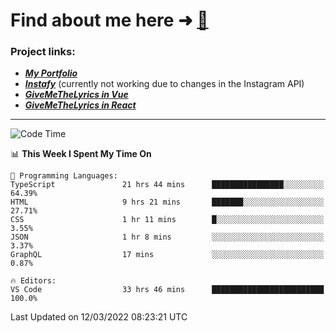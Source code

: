 # Find about me here ➜ [🧑](https://pauabella.dev)

### Project links:
- ***[My Portfolio](https://pauabella.dev)***
- ***[Instafy](https://instafy.me)*** (currently not working due to changes in the Instagram API)
- ***[GiveMeTheLyrics in Vue](https://lyrics.pauabella.dev)***
- ***[GiveMeTheLyrics in React](https://pauabella.dev/GiveMeTheLyrics)***

---
<!--START_SECTION:waka-->
![Code Time](http://img.shields.io/badge/Code%20Time-828%20hrs%2026%20mins-blue)

📊 **This Week I Spent My Time On** 

```text
💬 Programming Languages: 
TypeScript               21 hrs 44 mins      ████████████████░░░░░░░░░   64.39% 
HTML                     9 hrs 21 mins       ███████░░░░░░░░░░░░░░░░░░   27.71% 
CSS                      1 hr 11 mins        █░░░░░░░░░░░░░░░░░░░░░░░░   3.55% 
JSON                     1 hr 8 mins         ░░░░░░░░░░░░░░░░░░░░░░░░░   3.37% 
GraphQL                  17 mins             ░░░░░░░░░░░░░░░░░░░░░░░░░   0.87%

🔥 Editors: 
VS Code                  33 hrs 46 mins      █████████████████████████   100.0%

```


 Last Updated on 12/03/2022 08:23:21 UTC
<!--END_SECTION:waka-->
